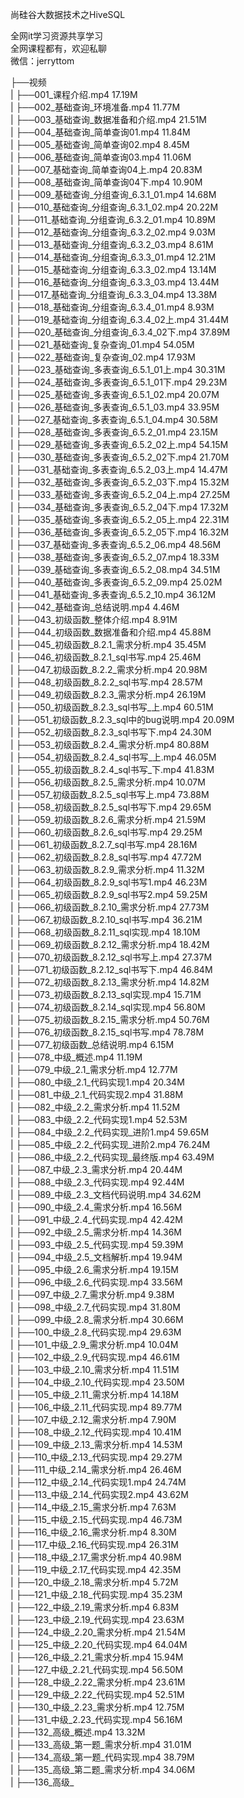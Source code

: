 尚硅谷大数据技术之HiveSQL

全网it学习资源共享学习<br>全网课程都有，欢迎私聊<br>微信：jerryttom<br>

├──视频<br> | ├──001_课程介绍.mp4 17.19M<br> | ├──002_基础查询_环境准备.mp4 11.77M<br> | ├──003_基础查询_数据准备和介绍.mp4 21.51M<br> | ├──004_基础查询_简单查询01.mp4 11.84M<br> | ├──005_基础查询_简单查询02.mp4 8.45M<br> | ├──006_基础查询_简单查询03.mp4 11.06M<br> | ├──007_基础查询_简单查询04上.mp4 20.83M<br> | ├──008_基础查询_简单查询04下.mp4 10.90M<br> | ├──009_基础查询_分组查询_6.3.1_01.mp4 14.68M<br> | ├──010_基础查询_分组查询_6.3.1_02.mp4 20.22M<br> | ├──011_基础查询_分组查询_6.3.2_01.mp4 10.89M<br> | ├──012_基础查询_分组查询_6.3.2_02.mp4 9.03M<br> | ├──013_基础查询_分组查询_6.3.2_03.mp4 8.61M<br> | ├──014_基础查询_分组查询_6.3.3_01.mp4 12.21M<br> | ├──015_基础查询_分组查询_6.3.3_02.mp4 13.14M<br> | ├──016_基础查询_分组查询_6.3.3_03.mp4 13.44M<br> | ├──017_基础查询_分组查询_6.3.3_04.mp4 13.38M<br> | ├──018_基础查询_分组查询_6.3.4_01.mp4 8.93M<br> | ├──019_基础查询_分组查询_6.3.4_02上.mp4 31.44M<br> | ├──020_基础查询_分组查询_6.3.4_02下.mp4 37.89M<br> | ├──021_基础查询_复杂查询_01.mp4 54.05M<br> | ├──022_基础查询_复杂查询_02.mp4 17.93M<br> | ├──023_基础查询_多表查询_6.5.1_01上.mp4 30.31M<br> | ├──024_基础查询_多表查询_6.5.1_01下.mp4 29.23M<br> | ├──025_基础查询_多表查询_6.5.1_02.mp4 20.07M<br> | ├──026_基础查询_多表查询_6.5.1_03.mp4 33.95M<br> | ├──027_基础查询_多表查询_6.5.1_04.mp4 30.58M<br> | ├──028_基础查询_多表查询_6.5.2_01.mp4 23.15M<br> | ├──029_基础查询_多表查询_6.5.2_02上.mp4 54.15M<br> | ├──030_基础查询_多表查询_6.5.2_02下.mp4 21.70M<br> | ├──031_基础查询_多表查询_6.5.2_03上.mp4 14.47M<br> | ├──032_基础查询_多表查询_6.5.2_03下.mp4 15.32M<br> | ├──033_基础查询_多表查询_6.5.2_04上.mp4 27.25M<br> | ├──034_基础查询_多表查询_6.5.2_04下.mp4 17.32M<br> | ├──035_基础查询_多表查询_6.5.2_05上.mp4 22.31M<br> | ├──036_基础查询_多表查询_6.5.2_05下.mp4 16.32M<br> | ├──037_基础查询_多表查询_6.5.2_06.mp4 48.56M<br> | ├──038_基础查询_多表查询_6.5.2_07.mp4 18.33M<br> | ├──039_基础查询_多表查询_6.5.2_08.mp4 34.51M<br> | ├──040_基础查询_多表查询_6.5.2_09.mp4 25.02M<br> | ├──041_基础查询_多表查询_6.5.2_10.mp4 36.12M<br> | ├──042_基础查询_总结说明.mp4 4.46M<br> | ├──043_初级函数_整体介绍.mp4 8.91M<br> | ├──044_初级函数_数据准备和介绍.mp4 45.88M<br> | ├──045_初级函数_8.2.1_需求分析.mp4 35.45M<br> | ├──046_初级函数_8.2.1_sql书写.mp4 25.46M<br> | ├──047_初级函数_8.2.2_需求分析.mp4 20.98M<br> | ├──048_初级函数_8.2.2_sql书写.mp4 28.57M<br> | ├──049_初级函数_8.2.3_需求分析.mp4 26.19M<br> | ├──050_初级函数_8.2.3_sql书写_上.mp4 60.51M<br> | ├──051_初级函数_8.2.3_sql中的bug说明.mp4 20.09M<br> | ├──052_初级函数_8.2.3_sql书写下.mp4 24.30M<br> | ├──053_初级函数_8.2.4_需求分析.mp4 80.88M<br> | ├──054_初级函数_8.2.4_sql书写_上.mp4 46.05M<br> | ├──055_初级函数_8.2.4_sql书写_下.mp4 41.83M<br> | ├──056_初级函数_8.2.5_需求分析.mp4 10.07M<br> | ├──057_初级函数_8.2.5_sql书写上.mp4 73.88M<br> | ├──058_初级函数_8.2.5_sql书写下.mp4 29.65M<br> | ├──059_初级函数_8.2.6_需求分析.mp4 21.59M<br> | ├──060_初级函数_8.2.6_sql书写.mp4 29.25M<br> | ├──061_初级函数_8.2.7_sql书写.mp4 28.16M<br> | ├──062_初级函数_8.2.8_sql书写.mp4 47.72M<br> | ├──063_初级函数_8.2.9_需求分析.mp4 11.32M<br> | ├──064_初级函数_8.2.9_sql书写1.mp4 46.23M<br> | ├──065_初级函数_8.2.9_sql书写2.mp4 59.25M<br> | ├──066_初级函数_8.2.10_需求分析.mp4 27.73M<br> | ├──067_初级函数_8.2.10_sql书写.mp4 36.21M<br> | ├──068_初级函数_8.2.11_sql实现.mp4 18.10M<br> | ├──069_初级函数_8.2.12_需求分析.mp4 18.42M<br> | ├──070_初级函数_8.2.12_sql书写上.mp4 27.37M<br> | ├──071_初级函数_8.2.12_sql书写下.mp4 46.84M<br> | ├──072_初级函数_8.2.13_需求分析.mp4 14.82M<br> | ├──073_初级函数_8.2.13_sql实现.mp4 15.71M<br> | ├──074_初级函数_8.2.14_sql实现.mp4 56.80M<br> | ├──075_初级函数_8.2.15_需求分析.mp4 50.76M<br> | ├──076_初级函数_8.2.15_sql书写.mp4 78.78M<br> | ├──077_初级函数_总结说明.mp4 6.15M<br> | ├──078_中级_概述.mp4 11.19M<br> | ├──079_中级_2.1_需求分析.mp4 12.77M<br> | ├──080_中级_2.1_代码实现1.mp4 20.34M<br> | ├──081_中级_2.1_代码实现2.mp4 31.88M<br> | ├──082_中级_2.2_需求分析.mp4 11.52M<br> | ├──083_中级_2.2_代码实现1.mp4 52.53M<br> | ├──084_中级_2.2_代码实现_进阶1.mp4 59.65M<br> | ├──085_中级_2.2_代码实现_进阶2.mp4 76.24M<br> | ├──086_中级_2.2_代码实现_最终版.mp4 63.49M<br> | ├──087_中级_2.3_需求分析.mp4 20.44M<br> | ├──088_中级_2.3_代码实现.mp4 92.44M<br> | ├──089_中级_2.3_文档代码说明.mp4 34.62M<br> | ├──090_中级_2.4_需求分析.mp4 16.56M<br> | ├──091_中级_2.4_代码实现.mp4 42.42M<br> | ├──092_中级_2.5_需求分析.mp4 14.36M<br> | ├──093_中级_2.5_代码实现.mp4 59.39M<br> | ├──094_中级_2.5_文档解析.mp4 19.94M<br> | ├──095_中级_2.6_需求分析.mp4 19.15M<br> | ├──096_中级_2.6_代码实现.mp4 33.56M<br> | ├──097_中级_2.7_需求分析.mp4 9.38M<br> | ├──098_中级_2.7_代码实现.mp4 31.80M<br> | ├──099_中级_2.8_需求分析.mp4 30.66M<br> | ├──100_中级_2.8_代码实现.mp4 29.63M<br> | ├──101_中级_2.9_需求分析.mp4 10.04M<br> | ├──102_中级_2.9_代码实现.mp4 46.61M<br> | ├──103_中级_2.10_需求分析.mp4 11.51M<br> | ├──104_中级_2.10_代码实现.mp4 23.50M<br> | ├──105_中级_2.11_需求分析.mp4 14.18M<br> | ├──106_中级_2.11_代码实现.mp4 89.77M<br> | ├──107_中级_2.12_需求分析.mp4 7.90M<br> | ├──108_中级_2.12_代码实现.mp4 10.41M<br> | ├──109_中级_2.13_需求分析.mp4 14.53M<br> | ├──110_中级_2.13_代码实现.mp4 29.27M<br> | ├──111_中级_2.14_需求分析.mp4 26.46M<br> | ├──112_中级_2.14_代码实现1.mp4 24.74M<br> | ├──113_中级_2.14_代码实现2.mp4 43.62M<br> | ├──114_中级_2.15_需求分析.mp4 7.63M<br> | ├──115_中级_2.15_代码实现.mp4 46.73M<br> | ├──116_中级_2.16_需求分析.mp4 8.30M<br> | ├──117_中级_2.16_代码实现.mp4 26.31M<br> | ├──118_中级_2.17_需求分析.mp4 40.98M<br> | ├──119_中级_2.17_代码实现.mp4 42.35M<br> | ├──120_中级_2.18_需求分析.mp4 5.72M<br> | ├──121_中级_2.18_代码实现.mp4 35.23M<br> | ├──122_中级_2.19_需求分析.mp4 6.83M<br> | ├──123_中级_2.19_代码实现.mp4 23.63M<br> | ├──124_中级_2.20_需求分析.mp4 21.54M<br> | ├──125_中级_2.20_代码实现.mp4 64.04M<br> | ├──126_中级_2.21_需求分析.mp4 15.94M<br> | ├──127_中级_2.21_代码实现.mp4 56.50M<br> | ├──128_中级_2.22_需求分析.mp4 23.61M<br> | ├──129_中级_2.22_代码实现.mp4 52.51M<br> | ├──130_中级_2.23_需求分析.mp4 12.75M<br> | ├──131_中级_2.23_代码实现.mp4 56.16M<br> | ├──132_高级_概述.mp4 13.32M<br> | ├──133_高级_第一题_需求分析.mp4 31.01M<br> | ├──134_高级_第一题_代码实现.mp4 38.79M<br> | ├──135_高级_第二题_需求分析.mp4 34.06M<br> | ├──136_高级_